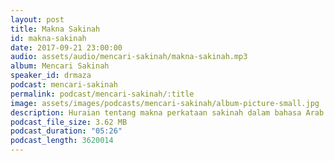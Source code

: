 ```yaml
---
layout: post
title: Makna Sakinah
id: makna-sakinah
date: 2017-09-21 23:00:00
audio: assets/audio/mencari-sakinah/makna-sakinah.mp3
album: Mencari Sakinah
speaker_id: drmaza
podcast: mencari-sakinah
permalink: podcast/mencari-sakinah/:title
image: assets/images/podcasts/mencari-sakinah/album-picture-small.jpg
description: Huraian tentang makna perkataan sakinah dalam bahasa Arab. 
podcast_file_size: 3.62 MB
podcast_duration: "05:26"
podcast_length: 3620014
---
```

